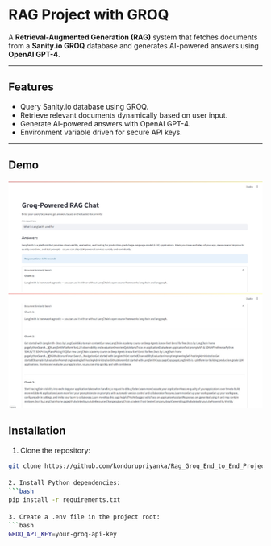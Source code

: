 # RAG Project with GROQ

A **Retrieval-Augmented Generation (RAG)** system that fetches documents from a **Sanity.io GROQ** database and generates AI-powered answers using **OpenAI GPT-4**.

---

## Features
- Query Sanity.io database using GROQ.
- Retrieve relevant documents dynamically based on user input.
- Generate AI-powered answers with OpenAI GPT-4.
- Environment variable driven for secure API keys.

---

## Demo
![a1](a1.jpg)
![a1](a2.jpg)

## Installation

1. Clone the repository:
```bash
git clone https://github.com/kondurupriyanka/Rag_Groq_End_to_End_Project.git

2. Install Python dependencies:
```bash 
pip install -r requirements.txt

3. Create a .env file in the project root:
```bash
GROQ_API_KEY=your-groq-api-key

